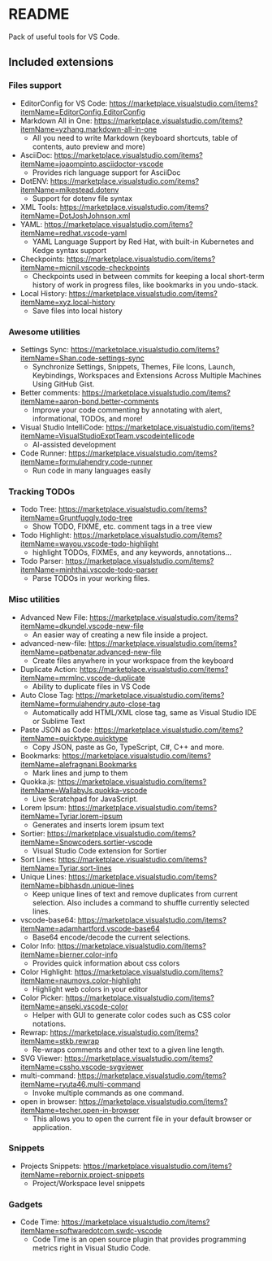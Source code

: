 # README

Pack of useful tools for VS Code.

## Included extensions

### Files support
- EditorConfig for VS Code: https://marketplace.visualstudio.com/items?itemName=EditorConfig.EditorConfig
- Markdown All in One: https://marketplace.visualstudio.com/items?itemName=yzhang.markdown-all-in-one
  - All you need to write Markdown (keyboard shortcuts, table of contents, auto preview and more)
- AsciiDoc: https://marketplace.visualstudio.com/items?itemName=joaompinto.asciidoctor-vscode
  - Provides rich language support for AsciiDoc
- DotENV: https://marketplace.visualstudio.com/items?itemName=mikestead.dotenv
  - Support for dotenv file syntax
- XML Tools: https://marketplace.visualstudio.com/items?itemName=DotJoshJohnson.xml
- YAML: https://marketplace.visualstudio.com/items?itemName=redhat.vscode-yaml
  - YAML Language Support by Red Hat, with built-in Kubernetes and Kedge syntax support
- Checkpoints: https://marketplace.visualstudio.com/items?itemName=micnil.vscode-checkpoints
  - Checkpoints used in between commits for keeping a local short-term history of work in progress files, like bookmarks in you undo-stack.
- Local History: https://marketplace.visualstudio.com/items?itemName=xyz.local-history
  - Save files into local history

### Awesome utilities
- Settings Sync: https://marketplace.visualstudio.com/items?itemName=Shan.code-settings-sync
  - Synchronize Settings, Snippets, Themes, File Icons, Launch, Keybindings, Workspaces and Extensions Across Multiple Machines Using GitHub Gist.
- Better comments: https://marketplace.visualstudio.com/items?itemName=aaron-bond.better-comments
  - Improve your code commenting by annotating with alert, informational, TODOs, and more!
- Visual Studio IntelliCode: https://marketplace.visualstudio.com/items?itemName=VisualStudioExptTeam.vscodeintellicode
  - AI-assisted development
- Code Runner: https://marketplace.visualstudio.com/items?itemName=formulahendry.code-runner
  - Run code in many languages easily

### Tracking TODOs

- Todo Tree: https://marketplace.visualstudio.com/items?itemName=Gruntfuggly.todo-tree
  - Show TODO, FIXME, etc. comment tags in a tree view
- Todo Highlight: https://marketplace.visualstudio.com/items?itemName=wayou.vscode-todo-highlight
  - highlight TODOs, FIXMEs, and any keywords, annotations...
- Todo Parser: https://marketplace.visualstudio.com/items?itemName=minhthai.vscode-todo-parser
  - Parse TODOs in your working files.

### Misc utilities

- Advanced New File: https://marketplace.visualstudio.com/items?itemName=dkundel.vscode-new-file
  - An easier way of creating a new file inside a project.
- advanced-new-file: https://marketplace.visualstudio.com/items?itemName=patbenatar.advanced-new-file
  - Create files anywhere in your workspace from the keyboard
- Duplicate Action: https://marketplace.visualstudio.com/items?itemName=mrmlnc.vscode-duplicate
  - Ability to duplicate files in VS Code
- Auto Close Tag: https://marketplace.visualstudio.com/items?itemName=formulahendry.auto-close-tag
  - Automatically add HTML/XML close tag, same as Visual Studio IDE or Sublime Text
- Paste JSON as Code: https://marketplace.visualstudio.com/items?itemName=quicktype.quicktype
  - Copy JSON, paste as Go, TypeScript, C#, C++ and more.
- Bookmarks: https://marketplace.visualstudio.com/items?itemName=alefragnani.Bookmarks
  - Mark lines and jump to them
- Quokka.js: https://marketplace.visualstudio.com/items?itemName=WallabyJs.quokka-vscode
  - Live Scratchpad for JavaScript.
- Lorem Ipsum: https://marketplace.visualstudio.com/items?itemName=Tyriar.lorem-ipsum
  - Generates and inserts lorem ipsum text
- Sortier: https://marketplace.visualstudio.com/items?itemName=Snowcoders.sortier-vscode
  - Visual Studio Code extension for Sortier
- Sort Lines: https://marketplace.visualstudio.com/items?itemName=Tyriar.sort-lines
- Unique Lines: https://marketplace.visualstudio.com/items?itemName=bibhasdn.unique-lines
  - Keep unique lines of text and remove duplicates from current selection. Also includes a command to shuffle currently selected lines.
- vscode-base64: https://marketplace.visualstudio.com/items?itemName=adamhartford.vscode-base64
  - Base64 encode/decode the current selections.
- Color Info: https://marketplace.visualstudio.com/items?itemName=bierner.color-info
  - Provides quick information about css colors
- Color Highlight: https://marketplace.visualstudio.com/items?itemName=naumovs.color-highlight
  - Highlight web colors in your editor
- Color Picker: https://marketplace.visualstudio.com/items?itemName=anseki.vscode-color
  - Helper with GUI to generate color codes such as CSS color notations.
- Rewrap: https://marketplace.visualstudio.com/items?itemName=stkb.rewrap
  - Re-wraps comments and other text to a given line length.
- SVG Viewer: https://marketplace.visualstudio.com/items?itemName=cssho.vscode-svgviewer
- multi-command: https://marketplace.visualstudio.com/items?itemName=ryuta46.multi-command
  - Invoke multiple commands as one command.
- open in browser: https://marketplace.visualstudio.com/items?itemName=techer.open-in-browser
  - This allows you to open the current file in your default browser or application.

### Snippets
- Projects Snippets: https://marketplace.visualstudio.com/items?itemName=rebornix.project-snippets
  - Project/Workspace level snippets

### Gadgets

- Code Time: https://marketplace.visualstudio.com/items?itemName=softwaredotcom.swdc-vscode
  - Code Time is an open source plugin that provides programming metrics right in Visual Studio Code.

